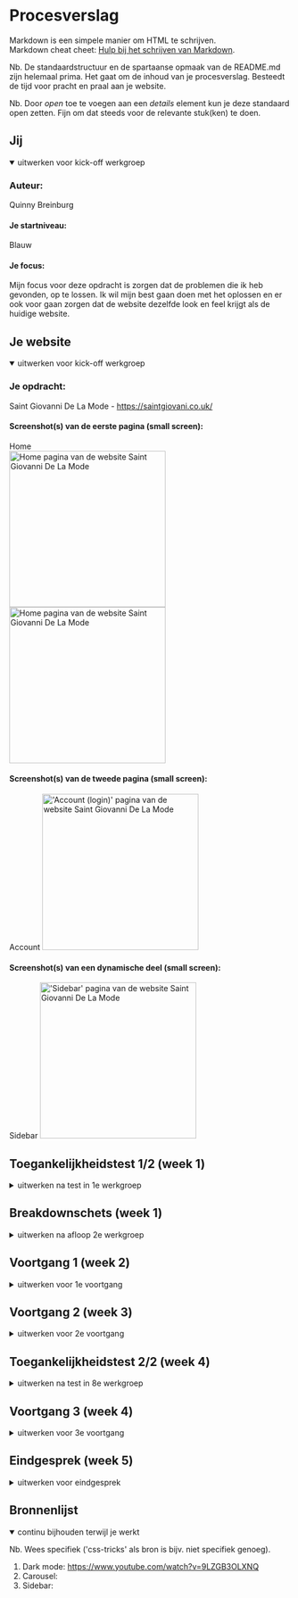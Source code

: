 # Procesverslag
Markdown is een simpele manier om HTML te schrijven.  
Markdown cheat cheet: [Hulp bij het schrijven van Markdown](https://github.com/adam-p/markdown-here/wiki/Markdown-Cheatsheet).

Nb. De standaardstructuur en de spartaanse opmaak van de README.md zijn helemaal prima. Het gaat om de inhoud van je procesverslag. Besteedt de tijd voor pracht en praal aan je website.

Nb. Door *open* toe te voegen aan een *details* element kun je deze standaard open zetten. Fijn om dat steeds voor de relevante stuk(ken) te doen.





## Jij

<details open>
  <summary>uitwerken voor kick-off werkgroep</summary>

  ### Auteur:
  Quinny Breinburg

  #### Je startniveau:
  Blauw

  #### Je focus:
  Mijn focus voor deze opdracht is zorgen dat de problemen die ik heb gevonden, op te lossen. Ik wil mijn best gaan doen met het oplossen en er ook   voor gaan zorgen dat de website dezelfde look en feel krijgt als de huidige website.
 
</details>





## Je website

<details open>
  <summary>uitwerken voor kick-off werkgroep</summary>

  ### Je opdracht:
  Saint Giovanni De La Mode - https://saintgiovani.co.uk/

  #### Screenshot(s) van de eerste pagina (small screen): 
  Home  
  <img src="readme-images/Main1.png" width="280px" alt="Home pagina van de website Saint Giovanni De La Mode">
  <img src="readme-images/Main2.png" width="280px" alt="Home pagina van de website Saint Giovanni De La Mode">

  #### Screenshot(s) van de tweede pagina (small screen):
  Account
 <img src="readme-images/account.png" width="280px" alt="'Account (login)' pagina van de website Saint Giovanni De La Mode">
  
  #### Screenshot(s) van een dynamische deel (small screen):
  Sidebar
 <img src="readme-images/sidebar.png" width="280px" alt="'Sidebar' pagina van de website Saint Giovanni De La Mode">
 
</details>



## Toegankelijkheidstest 1/2 (week 1)

<details>
  <summary>uitwerken na test in 1e werkgroep</summary>

  ### Bevindingen
  Lijst met je bevindingen die in de test naar voren kwamen:

  #### Screenreader
  Tijdens het gebruiken van de screenreader viel er mij niks op wat er veranderd kan worden. De kopjes, links etc. zijn te volgen. Ik had ook getest   of 
  het duidelijk zou zijn welke kleur een item zou zijn en dat is zo, want het wordt duidelijk aangegeven in de titel van de item.


  #### Muis en Toetsenbord 
  De website bedienen met je toetsenbord heb ik getest en eerst was het wennen, maar het is wel te doen. Er is een logische volgorde en plaatsing     van 
  knoppen/elementen wan wat je wilt gaan doen. Met de muis werken alle states van de elementen, zoals de hover en focus. Dus bij deze             
  toegankelijkheidstest heb ik geen problemen gevonden.


  #### Motoriek (shocks, elastiekjes)
  Met de shock-apparaat door de website heen scrollen was wel moeilijk om te doen, omdat het een soort terughoudend gevoel gaf. Er was afleiding, ik   
  ging mij focussen op de schokken inplaats van de website. Elke keer dat ik mijn hand/arm naar mijn laptop bracht, trok het zich vanzelf terug. Een   
  oplossing kan zijn om spraak toe te voegen, zodat mensen met een motoriek probleem makkelijk door de website heen kunnen.


  #### Visueel (brillen, contrast, kleurenblind, dark/light). 
  In mijn onderzoek ben ik erachter gekomen dat er geen dark mode is van de website, wat moeilijk kan zijn voor mensen die moeite hebben met fel       
  licht. Dus om die mensen te helpen ga ik een dark mode versie maken van de website.
  Ook heb ik getest hoe de website eruit ziet voor mensen met een slecht zicht. Zelf heb ik ook slecht zicht en draag ik een bril/lenzen en weet ik   hoe 
  het is om (bijna) niks te zien. Een oplossing daarvoor is om een knop toe te voegen waardoor alles groter wordt. 
  Daarna heb ik getest hoe het is om kleurenblind te zijn. En de enige oplossing waar ik nu op kan komen is wat de website al doet en dat is de       
  kleur van item in de titel zetten.

</details>



## Breakdownschets (week 1)

<details>
  <summary>uitwerken na afloop 2e werkgroep</summary>

  ### de hele pagina: 
  <img src="readme-images/Artboard 1.jpg" width="275px" alt="breakdown van de home pagina">

  ### dynamisch deel (bijv menu): 
  <img src="readme-images/Artboard 2.jpg" width="275px" alt="breakdown van de sidebar">

  ### wellicht nog een dynamisch deel (bijv filter): 
  <img src="readme-images/Artboard 3.jpg" width="275px" alt="breakdown van de account/ login pagina">

</details>





## Voortgang 1 (week 2)

<details>
  <summary>uitwerken voor 1e voortgang</summary>

  ### Stand van zaken
  hier dit ging goed & dit was lastig (neem ook screenshots op van delen van je website en code)


  ### Agenda voor meeting
  samen met je groepje opstellen

  | Julia             | Quinny             | Arron        | Britney          |
  | Grids en layouts  | Sidebar en lists   | Was er niet  | Was er niet      |


  ### Verslag van meeting
  hier na afloop snel de uitkomsten van de meeting vastleggen

  - Ik was als eerst aan de beurt. Ik kreeg complimenten over hoe mijn html code eruit zag.
  - Oplossing voor de sidebar had ik gekregen en mijn lists probleem ook.
  - Julia had oplossingen nodig voor haar artikelen die in grid/kolommen moesten, dat kreeg ze ook.
  - Beide onze vragen werden naar mijn gevoel goed beantwoord.

</details>





## Voortgang 2 (week 3)

<details>
  <summary>uitwerken voor 2e voortgang</summary>

  ### Stand van zaken
  hier dit ging goed & dit was lastig (neem ook screenshots op van delen van je website en code)


  ### Agenda voor meeting
  samen met je groepje opstellen

  | Julia             | Quinny             | Arron              | Britney          |
  | Nav & dropdown    | Nav & dropdown     | Nav & dropdown     | Nav & dropdown   |
  |                   |                    | Borders grid       | H1 in sections   |
  |                   |                    | Responsive @media  |                  |


  ### Verslag van meeting
  hier na afloop snel de uitkomsten van de meeting vastleggen

  - Sanne had de nav en dropdown als eerst uitgelegd, omdat iedereen er behoefte aan had. Daarna had hij het ook gedeeld in Teams.
  - Daarna had hij de H1 voor Britney uitgelegd.
  - De 'Borders grid' en 'Responsive @media' zou Sanne apart aan Arron uitleggen, omdat het veel om uit te leggen was.
  
  BELANGRIJKE MEDEDELING

  Aan het eind van de feedbacksessie gaf de display van mijn laptop het op en kreeg ik alleen zwart scherm te zien. Dit heeft mijn voortgang voor drie 
  dagen stop gezet, want ik was radeloos en zocht ook naar oplossingen. Op mijn computer ben ik verder gaan werken, maar dat lukte dn ook weer niet wegens 
  device verschillen. Bij de tweede toegankelijkheidstest was dat ook te zien, want wat ik op mijn computer zag, was niet te zien op de laptop. Na de test 
  ben ik thuis gewoon gaan werken op mijn laptop met een externe scherm, zodat ik het weer goed kon krijgen en ben ik ook helemaal opnieuw begonnen. Ook 
  heb ik een derde toegankelijkheidstest thuis gedaan om weer op gang te komen.

</details>


## Toegankelijkheidstest 2/2 (week 4)

<details>
  <summary>uitwerken na test in 8e werkgroep</summary>
 

  ### Bevindingen
  Lijst met je bevindingen die in de test naar voren kwamen (geef ook aan wat er verbeterd is):

  #### Screenreader
  De screenreader las alles goed voor en ook op een logische volgorde. Wat ik alleen niet moet vergeten is de alt tekst bij de afbeeldingen.


  #### Muis en Toetsenbord 
  De website bedienen met de toetsenbord ging goed. Er was een logische volgorde met welke kant de tab naartoe ging. Met de muis werken alle states van de 
  elementen, zoals de hover en focus. Een probleem dat ik nog wel heb is dat wanneer de sidebar open is, dat ik nog kan scrollen op de achtergrond. Ik heb 
  oplossing opgezocht, maar geen enkel werkt.


  #### Motoriek (shocks, elastiekjes)
  De pijltjes op de slides maakt het nu beter om door de afbeeldingen te gaan, inplaats van het handmatig sliden of door op de bolletjes te klikken. 


  #### Visueel (brillen, contrast, kleurenblind, dark/light). 
  De knoppen en tekst waren al duidelijk van de originele site, dus dat heb ik ook zo gehouden. Wat ik wel heb verbeterd en heb toegevoegd is bij de 
  slides. Ik heb pijlen toegevoegd en zwart gemaakt, zodat het goed te zien is. Ook heb ik de bolletjes van de slides duidelijker gemaakt door ze een 
  zwarte kleur te geven inplaats van een witte, want wit mengt mee met de meeste afbeeldingen. Dat is dus niet helder en duidelijk voor degenen met slecht 
  zicht. Ook heb ik een dark mode toegevoegd voor mensen die niet goed met blauw licht gaan.

</details>





## Voortgang 3 (week 4)

<details>
  <summary>uitwerken voor 3e voortgang</summary>

  ### Stand van zaken
  hier dit ging goed & dit was lastig (neem ook screenshots op van delen van je website en code)


  ### Agenda voor meeting
  samen met je groepje opstellen

  | Julia             | Quinny             | Arron        | Britney          |
  | Buttons in        | Carousel en h2, a, | Media Query's| Buttons          |
  | carousel en nav   | logo button        | & ongelijke  | positioneren en  |
  | dropdown + resp.  | centreren          | grid         | aanroepen elem.  |
  
  ### Verslag van meeting
  hier na afloop snel de uitkomsten van de meeting vastleggen

  - Julia en ik waren nog tot over onze uur nog bezig met het krijgen van hulp.
  - De student-assistent heeft mij niet kunnen helpen met de carousel/slides, omdat hij daar zelf niet genoeg ervaring ermee heeft, zei hij.
  - Hij heeft mij wel kunnen helpen met het centreren van mijn h2 en op een image. Dit werd gedaan door een img in css te zetten inplaats van html.
  - Hij heeft Arron wel opweg kunnen helpen met zijn logo plaatsing wanneer de scherm breder wordt.
  - Britney's probleem met het positioneren werd snel opgelost. Ze moest de direct child oproepen en niet alle doormiddel van de '>' te zetten.

</details>





## Eindgesprek (week 5)

<details>
  <summary>uitwerken voor eindgesprek</summary>

  ### Je uitkomst - karakteristiek screenshots:
  <img src="readme-images/dummy-plaatje.jpg" width="375px" alt="uitomst opdracht 1">


  ### Dit ging goed/Heb ik geleerd: 
  Korte omschrijving met plaatjes

  <img src="readme-images/dummy-plaatje.jpg" width="375px" alt="top">


  ### Dit was lastig/Is niet gelukt:
  Korte omschrijving met plaatjes

  <img src="readme-images/dummy-plaatje.jpg" width="375px" alt="bummer">
</details>





## Bronnenlijst

<details open>
  <summary>continu bijhouden terwijl je werkt</summary>

  Nb. Wees specifiek ('css-tricks' als bron is bijv. niet specifiek genoeg).

  1. Dark mode: https://www.youtube.com/watch?v=9LZGB3OLXNQ
  2. Carousel: 
  3. Sidebar: 

</details>

